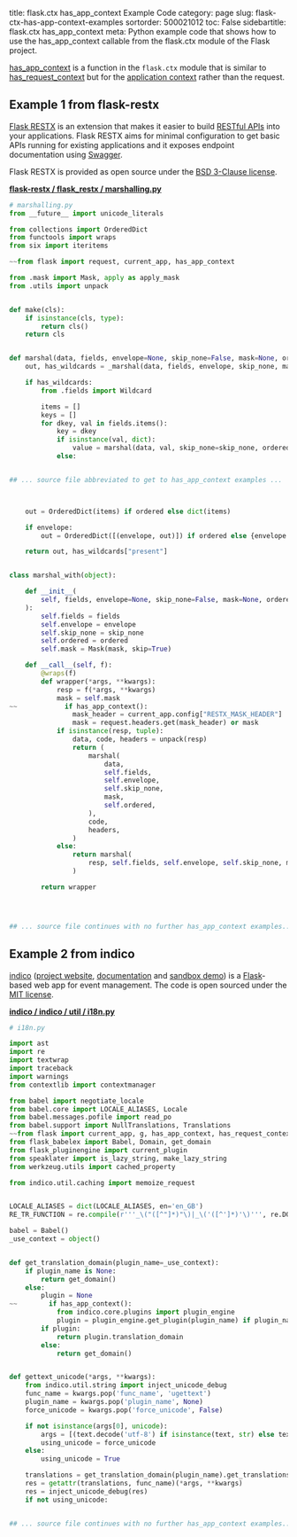 title: flask.ctx has_app_context Example Code
category: page
slug: flask-ctx-has-app-context-examples
sortorder: 500021012
toc: False
sidebartitle: flask.ctx has_app_context
meta: Python example code that shows how to use the has_app_context callable from the flask.ctx module of the Flask project.


[has_app_context](https://github.com/pallets/flask/blob/master/src/flask/ctx.py)
is a function in the `flask.ctx` module that is similar to
[has_request_context](/flask-ctx-has-request-context-examples.html)
but for the
[application context](https://flask.palletsprojects.com/en/1.1.x/appcontext/)
rather than the request.


## Example 1 from flask-restx
[Flask RESTX](https://github.com/python-restx/flask-restx) is an
extension that makes it easier to build
[RESTful APIs](/application-programming-interfaces.html) into
your applications. Flask RESTX aims for minimal configuration to
get basic APIs running for existing applications and it exposes
endpoint documentation using [Swagger](https://swagger.io/).

Flask RESTX is provided as open source under the
[BSD  3-Clause license](https://github.com/python-restx/flask-restx/blob/master/LICENSE).

[**flask-restx / flask_restx / marshalling.py**](https://github.com/python-restx/flask-restx/blob/master/flask_restx/./marshalling.py)

```python
# marshalling.py
from __future__ import unicode_literals

from collections import OrderedDict
from functools import wraps
from six import iteritems

~~from flask import request, current_app, has_app_context

from .mask import Mask, apply as apply_mask
from .utils import unpack


def make(cls):
    if isinstance(cls, type):
        return cls()
    return cls


def marshal(data, fields, envelope=None, skip_none=False, mask=None, ordered=False):
    out, has_wildcards = _marshal(data, fields, envelope, skip_none, mask, ordered)

    if has_wildcards:
        from .fields import Wildcard

        items = []
        keys = []
        for dkey, val in fields.items():
            key = dkey
            if isinstance(val, dict):
                value = marshal(data, val, skip_none=skip_none, ordered=ordered)
            else:


## ... source file abbreviated to get to has_app_context examples ...



    out = OrderedDict(items) if ordered else dict(items)

    if envelope:
        out = OrderedDict([(envelope, out)]) if ordered else {envelope: out}

    return out, has_wildcards["present"]


class marshal_with(object):

    def __init__(
        self, fields, envelope=None, skip_none=False, mask=None, ordered=False
    ):
        self.fields = fields
        self.envelope = envelope
        self.skip_none = skip_none
        self.ordered = ordered
        self.mask = Mask(mask, skip=True)

    def __call__(self, f):
        @wraps(f)
        def wrapper(*args, **kwargs):
            resp = f(*args, **kwargs)
            mask = self.mask
~~            if has_app_context():
                mask_header = current_app.config["RESTX_MASK_HEADER"]
                mask = request.headers.get(mask_header) or mask
            if isinstance(resp, tuple):
                data, code, headers = unpack(resp)
                return (
                    marshal(
                        data,
                        self.fields,
                        self.envelope,
                        self.skip_none,
                        mask,
                        self.ordered,
                    ),
                    code,
                    headers,
                )
            else:
                return marshal(
                    resp, self.fields, self.envelope, self.skip_none, mask, self.ordered
                )

        return wrapper




## ... source file continues with no further has_app_context examples...

```


## Example 2 from indico
[indico](https://github.com/indico/indico)
([project website](https://getindico.io/),
[documentation](https://docs.getindico.io/en/stable/installation/)
and [sandbox demo](https://sandbox.getindico.io/))
is a [Flask](/flask.html)-based web app for event management.
The code is open sourced under the
[MIT license](https://github.com/indico/indico/blob/master/LICENSE).

[**indico / indico / util / i18n.py**](https://github.com/indico/indico/blob/master/indico/util/i18n.py)

```python
# i18n.py

import ast
import re
import textwrap
import traceback
import warnings
from contextlib import contextmanager

from babel import negotiate_locale
from babel.core import LOCALE_ALIASES, Locale
from babel.messages.pofile import read_po
from babel.support import NullTranslations, Translations
~~from flask import current_app, g, has_app_context, has_request_context, request, session
from flask_babelex import Babel, Domain, get_domain
from flask_pluginengine import current_plugin
from speaklater import is_lazy_string, make_lazy_string
from werkzeug.utils import cached_property

from indico.util.caching import memoize_request


LOCALE_ALIASES = dict(LOCALE_ALIASES, en='en_GB')
RE_TR_FUNCTION = re.compile(r'''_\("([^"]*)"\)|_\('([^']*)'\)''', re.DOTALL | re.MULTILINE)

babel = Babel()
_use_context = object()


def get_translation_domain(plugin_name=_use_context):
    if plugin_name is None:
        return get_domain()
    else:
        plugin = None
~~        if has_app_context():
            from indico.core.plugins import plugin_engine
            plugin = plugin_engine.get_plugin(plugin_name) if plugin_name is not _use_context else current_plugin
        if plugin:
            return plugin.translation_domain
        else:
            return get_domain()


def gettext_unicode(*args, **kwargs):
    from indico.util.string import inject_unicode_debug
    func_name = kwargs.pop('func_name', 'ugettext')
    plugin_name = kwargs.pop('plugin_name', None)
    force_unicode = kwargs.pop('force_unicode', False)

    if not isinstance(args[0], unicode):
        args = [(text.decode('utf-8') if isinstance(text, str) else text) for text in args]
        using_unicode = force_unicode
    else:
        using_unicode = True

    translations = get_translation_domain(plugin_name).get_translations()
    res = getattr(translations, func_name)(*args, **kwargs)
    res = inject_unicode_debug(res)
    if not using_unicode:


## ... source file continues with no further has_app_context examples...

```

